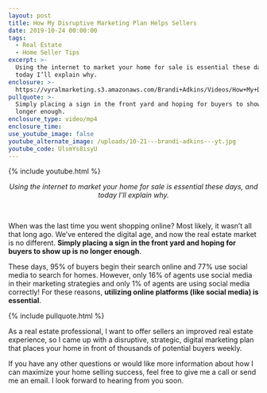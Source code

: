 ```yaml
---
layout: post
title: How My Disruptive Marketing Plan Helps Sellers
date: 2019-10-24 00:00:00
tags:
  - Real Estate
  - Home Seller Tips
excerpt: >-
  Using the internet to market your home for sale is essential these days, and
  today I’ll explain why.
enclosure: >-
  https://vyralmarketing.s3.amazonaws.com/Brandi+Adkins/Videos/How+My+Disruptive+Marketing+Plan+Helps+Sellers.mp4
pullquote: >-
  Simply placing a sign in the front yard and hoping for buyers to show up is no
  longer enough.
enclosure_type: video/mp4
enclosure_time:
use_youtube_image: false
youtube_alternate_image: /uploads/10-21---brandi-adkins---yt.jpg
youtube_code: UlsmYs8isyU
---
```


{% include youtube.html %}

<center><em>Using the internet to market your home for sale is essential these days, and today I&rsquo;ll explain why.</em></center>

&nbsp;

When was the last time you went shopping online? Most likely, it wasn’t all that long ago. We’ve entered the digital age, and now the real estate market is no different. **Simply placing a sign in the front yard and hoping for buyers to show up is no longer enough**.

These days, 95% of buyers begin their search online and 77% use social media to search for homes. However, only 16% of agents use social media in their marketing strategies and only 1% of agents are using social media correctly\! For these reasons,&nbsp;**utilizing online platforms (like social media) is essential**.

{% include pullquote.html %}

As a real estate professional, I want to offer sellers an improved real estate experience, so I came up with a disruptive, strategic, digital marketing plan that places your home in front of thousands of potential buyers weekly.

If you have any other questions or would like more information about how I can maximize your home selling success, feel free to give me a call or send me an email. I look forward to hearing from you soon.